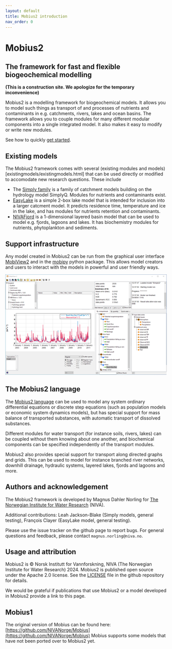 ```yaml
---
layout: default
title: Mobius2 introduction
nav_order: 0
---
```


# Mobius2

## The framework for fast and flexible biogeochemical modelling

**(This is a construction site. We apologize for the temporary inconvenience)**

Mobius2 is a modelling framework for biogeochemical models. It allows you to model such things as transport of and processes of nutrients and contaminants in e.g. catchments, rivers, lakes and ocean basins. The framework allows you to couple modules for many different modular components into a single integrated model. It also makes it easy to modify or write new modules.

See how to quickly [get started](gettingstarted/gettingstarted.html).

## Existing models

The Mobius2 framework comes with several (existing modules and models)[existingmodels/existingmodels.html] that can be used directly or modified to accomodate new research questions. These include
- The [Simply family](existingmodels/simply.html) is a family of catchment models building on the hydrology model SimplyQ. Modules for nutrients and contaminants exist.
- [EasyLake](existingmodels/easylake.html) is a simple 2-box lake model that is intended for inclusion into a larger catcment model. It predicts residence time, temperature and ice in the lake, and has modules for nutrients retention and contaminants.
- [NIVAFjord](existingmodels/nivafjord.html) is a 1-dimensional layered basin model that can be used to model e.g. fjords, lagoons and lakes. It has biochemistry modules for nutrients, phytoplankton and sediments.

## Support infrastructure

Any model created in Mobius2 can be run from the graphical user interface [MobiView2](mobiviewdocs/mobiview.html) and in the [mobipy](mobipydocs/mobipy.html) python package. This allows model creators and users to interact with the models in powerful and user friendly ways.

![MobiView2](img/mobiview_front.png)

## The Mobius2 language

The [Mobius2 language](mobius2docs/language.html) can be used to model any system ordinary differential equations or discrete step equations (such as population models or economic system dynamics models), but has special support for mass balance of transported substances, with automatic transport of dissolved substances.

Different modules for water transport (for instance soils, rivers, lakes) can be coupled without them knowing about one another, and biochemical components can be specified independently of the transport modules.

Mobius2 also provides special support for transport along directed graphs and grids. This can be used to model for instance branched river networks, downhill drainage, hydraulic systems, layered lakes, fjords and lagoons and more.

## Authors and acknowledgement

The Mobius2 framework is developed by Magnus Dahler Norling for [The Norwegian Institute for Water Research](https://www.niva.no/en) (NIVA).

Additional contributions:
Leah Jackson-Blake (Simply models, general testing), François Clayer (EasyLake model, general testing).

Please use the issue tracker on the github page to report bugs. For general questions and feedback, please contact `magnus.norling@niva.no`.

## Usage and attribution

Mobius2 is © Norsk Institutt for Vannforskning, NIVA (The Norwegian Institute for Water Research) 2024. Mobius2 is published open source under the Apache 2.0 license. See the [LICENSE](https://github.com/NIVANorge/Mobius2/blob/main/LICENSE) file in the github repository for details.

We would be grateful if publications that use Mobius2 or a model developed in Mobius2 provide a link to this page.

## Mobius1

The original version of Mobius can be found here:
[https://github.com/NIVANorge/Mobius](https://github.com/NIVANorge/Mobius)
Mobius supports some models that have not been ported over to Mobius2 yet.
